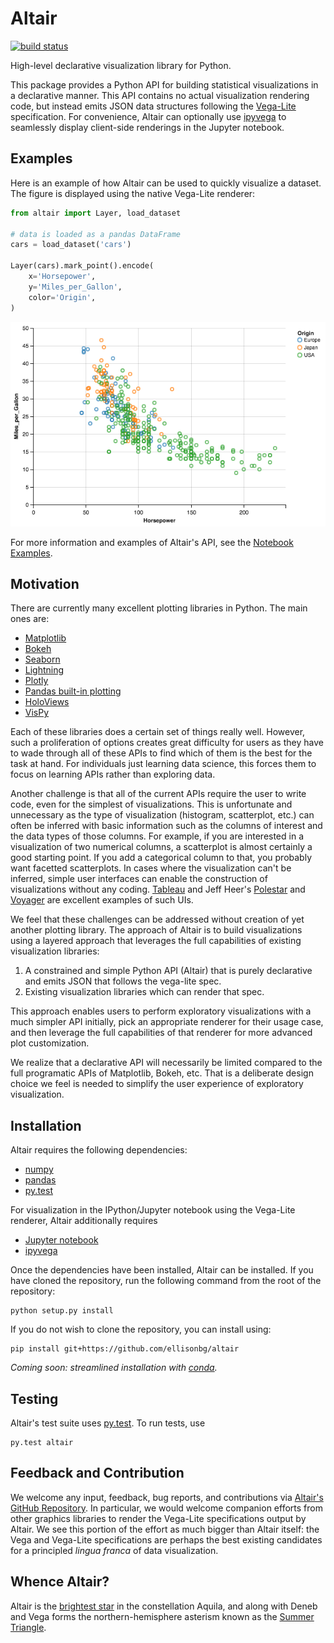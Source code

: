 # Altair

[![build status](http://img.shields.io/travis/ellisonbg/altair/master.svg?style=flat)](https://travis-ci.org/ellisonbg/altair)

High-level declarative visualization library for Python.

This package provides a Python API for building statistical visualizations in a
declarative manner.
This API contains no actual visualization rendering code, but instead emits JSON data structures following the [Vega-Lite](https://github.com/vega/vega-lite) specification.
For convenience, Altair can optionally use [ipyvega](https://github.com/vega/ipyvega) to seamlessly display client-side renderings in the Jupyter notebook.

## Examples

Here is an example of how Altair can be used to quickly visualize a dataset.
The figure is displayed using the native Vega-Lite renderer:

```python
from altair import Layer, load_dataset

# data is loaded as a pandas DataFrame
cars = load_dataset('cars')

Layer(cars).mark_point().encode(
    x='Horsepower',
    y='Miles_per_Gallon',
    color='Origin',
)
```
![Altair Visualization](images/cars.png?raw=true)

For more information and examples of Altair's API, see the [Notebook Examples](notebooks/Index.ipynb).

## Motivation

There are currently many excellent plotting libraries in Python. The main ones are:

* [Matplotlib](http://matplotlib.org/)
* [Bokeh](http://bokeh.pydata.org/en/latest/)
* [Seaborn](http://stanford.edu/~mwaskom/software/seaborn/#)
* [Lightning](http://lightning-viz.org/)
* [Plotly](https://plot.ly/)
* [Pandas built-in plotting](http://pandas.pydata.org/pandas-docs/stable/visualization.html)
* [HoloViews](http://ioam.github.io/holoviews/)
* [VisPy](http://vispy.org/)

Each of these libraries does a certain set of things really well.
However, such a proliferation of options creates great difficulty for users as they have to wade through all of these APIs to find which of them is the best for the task at hand.
For individuals just learning data science, this forces them to focus on learning APIs rather than exploring data.

Another challenge is that all of the current APIs require the user to write code, even for the simplest of visualizations.
This is unfortunate and unnecessary as the type of visualization (histogram, scatterplot, etc.) can often be inferred with basic information such as the columns of interest and the data types of those columns.
For example, if you are interested in a visualization of two numerical columns, a scatterplot is almost certainly a good starting point.
If you add a categorical column to that, you probably want facetted scatterplots.
In cases where the visualization can't be inferred, simple user interfaces can enable the construction of visualizations without any coding. [Tableau](http://www.tableau.com/) and Jeff Heer's
[Polestar](https://github.com/vega/polestar) and [Voyager](https://github.com/vega/voyager) are
excellent examples of such UIs.

We feel that these challenges can be addressed without creation of yet another plotting library.
The approach of Altair is to build visualizations using a layered approach that leverages the full capabilities of existing visualization libraries:

1. A constrained and simple Python API (Altair) that is purely declarative and emits JSON that follows the vega-lite spec.
2. Existing visualization libraries which can render that spec.

This approach enables users to perform exploratory visualizations with a much simpler API initially, pick an appropriate renderer for their usage case, and then leverage the full capabilities of that renderer for more advanced plot customization.

We realize that a declarative API will necessarily be limited compared to the full programatic APIs of Matplotlib, Bokeh, etc. That is a deliberate design choice we feel is needed to simplify the user experience of exploratory visualization.

## Installation

Altair requires the following dependencies:

* [numpy](http://www.numpy.org/)
* [pandas](http://pandas.pydata.org/)
* [py.test](http://pytest.org/latest)

For visualization in the IPython/Jupyter notebook using the Vega-Lite renderer, Altair additionally requires

* [Jupyter notebook](https://jupyter.readthedocs.io/en/latest/install.html)
* [ipyvega](https://github.com/vega/ipyvega)

Once the dependencies have been installed, Altair can be installed.
If you have cloned the repository, run the following command from the root of the repository:

```
python setup.py install
```

If you do not wish to clone the repository, you can install using:

```
pip install git+https://github.com/ellisonbg/altair
```

*Coming soon: streamlined installation with [conda](http://conda.pydata.org/).*

## Testing

Altair's test suite uses [py.test](http://pytest.org/latest/).
To run tests, use
```
py.test altair
```

## Feedback and Contribution

We welcome any input, feedback, bug reports, and contributions via [Altair's GitHub Repository](http://github.com/ellisonbg/altair/).
In particular, we would welcome companion efforts from other graphics libraries to render the Vega-Lite specifications output by Altair.
We see this portion of the effort as much bigger than Altair itself: the Vega and Vega-Lite specifications are perhaps the best existing candidates for a principled *lingua franca* of data visualization.

## Whence Altair?

Altair is the [brightest star](https://en.wikipedia.org/wiki/Altair) in the constellation Aquila, and along with Deneb and Vega forms the northern-hemisphere asterism known as the [Summer Triangle](https://en.wikipedia.org/wiki/Summer_Triangle).
